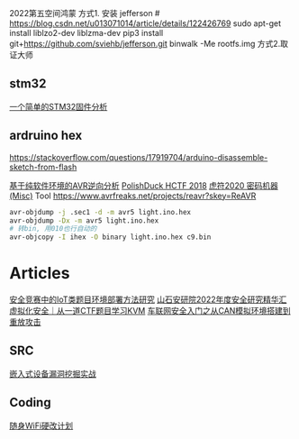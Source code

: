 
2022第五空间鸿蒙
方式1.
安装 jefferson # https://blog.csdn.net/u013071014/article/details/122426769
sudo apt-get install liblzo2-dev liblzma-dev
pip3 install git+https://github.com/sviehb/jefferson.git
binwalk -Me rootfs.img
方式2.取证大师

## stm32
[一个简单的STM32固件分析](https://mp.weixin.qq.com/s/2XeF67Rz8Tz5jPVevSHhpg)

## ardruino hex
https://stackoverflow.com/questions/17919704/arduino-disassemble-sketch-from-flash

[基于纯软件环境的AVR逆向分析](https://www.anquanke.com/post/id/202256)
[PolishDuck HCTF 2018]( https://www.secpulse.com/archives/82690.html#PolishDuck)
[虎符2020 密码机器(Misc)](https://0xffff.one/d/584/6)
Tool https://www.avrfreaks.net/projects/reavr?skey=ReAVR

```sh
avr-objdump -j .sec1 -d -m avr5 light.ino.hex 
avr-objdump -Dx -m avr5 light.ino.hex 
# 转bin, 用010也行自动的
avr-objcopy -I ihex -O binary light.ino.hex c9.bin
```

# Articles
[安全竞赛中的IoT类题目环境部署方法研究](https://mp.weixin.qq.com/s/DRYEbNNUvXh4ECWgehmzbQ)
[山石安研院2022年度安全研究精华汇](https://mp.weixin.qq.com/s/ubqxSpW3XxM4bcSj9_EHXA)
[虚拟化安全｜从一道CTF题目学习KVM](http://mp.weixin.qq.com/s?__biz=MzUzMDUxNTE1Mw==&mid=2247494743&idx=1&sn=2f3bede3835ac1874f4fc556df1603f4)
[车联网安全入门之从CAN模拟环境搭建到重放攻击](https://mp.weixin.qq.com/s/LzrqCOq6BjPC6s3SjNvXcw)
## SRC 
[嵌入式设备漏洞挖掘实战](https://mp.weixin.qq.com/s/AxkvdKdfBB_CPS0BadbcmA)

## Coding
[随身WiFi硬改计划](https://mp.weixin.qq.com/s/sw4R-GOM8jwGdEvsLJL6pw)
